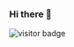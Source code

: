 ### Hi there 👋
![visitor badge](https://visitor-badge.laobi.icu/badge?page_id=ErangaVishwanath.ErangaVishwanath&query_only=true)
<!--
**ErangaVishwanath/ErangaVishwanath** is a ✨ _special_ ✨ repository because its `README.md` (this file) appears on your GitHub profile.

Here are some ideas to get you started:

- 🔭 I’m currently working on ...
- 🌱 I’m currently learning ...
- 👯 I’m looking to collaborate on ...
- 🤔 I’m looking for help with ...
- 💬 Ask me about ...
- 📫 How to reach me: ...
- 😄 Pronouns: ...
- ⚡ Fun fact: ...
-->
